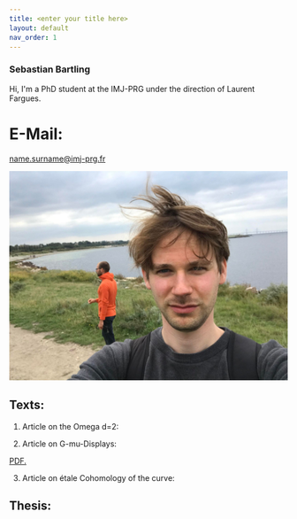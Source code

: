 ```yaml
---
title: <enter your title here>
layout: default
nav_order: 1
---
```

  
### Sebastian Bartling
  
Hi, I'm a PhD student at the IMJ-PRG under the direction of Laurent Fargues.
  
# E-Mail:
  
name.surname@imj-prg.fr
  
![Me!](/images/257360896_606419187176947_5374486984023981324_n.jpg "Me")

  
  
## Texts:
1. Article on the Omega d=2:
  

  
2. Article on G-mu-Displays:
  
<a href="sebastianbartling.github.io/pdf/Kapitel_zu_G-mu-Displays.pdf" target="_blank">PDF.</a>
  
3. Article on étale Cohomology of the curve:
  

  

## Thesis:

